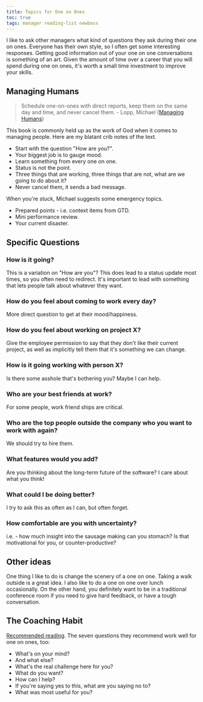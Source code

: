 ```yaml
---
title: Topics for One on Ones
toc: true
tags: manager reading-list newboss
---
```


I like to ask other managers what kind of questions they ask during their one on ones. Everyone has their own style, so I often get some interesting responses. Getting good information out of your one on one conversations is something of an art. Given the amount of time over a career that you will spend during one on ones, it's worth a small time investment to improve your skills.


## Managing Humans

> Schedule one-on-ones with direct reports, keep them on the same day and time, and never cancel them. - Lopp, Michael ([Managing Humans](http://www.amazon.com/Managing-Humans-Humorous-Software-Engineering/dp/1430243147))

This book is commonly held up as the work of God when it comes to managing people. Here are my blatant crib notes of the text.

- Start with the question "How are you?".
- Your biggest job is to gauge mood.
- Learn something from every one on one.
- Status is not the point.
- Three things that are working, three things that are not, what are we going to do about it?
- Never cancel them, it sends a bad message.

When you're stuck, Michael suggests some emergency topics.

- Prepared points - i.e. context items from GTD.
- Mini performance review.
- Your current disaster.

## Specific Questions

### How is it going?

This is a variation on "How are you"? This does lead to a status update most times, so you often need to redirect. It's important to lead with something that lets people talk about whatever they want.

### How do you feel about coming to work every day?

More direct question to get at their mood/happiness.

### How do you feel about working on project X?

Give the employee permission to say that they don't like their current project, as well as implicitly tell them that it's something we can change.

### How is it going working with person X?

Is there some asshole that's bothering you? Maybe I can help.

### Who are your best friends at work?

For some people, work friend ships are critical.

### Who are the top people outside the company who you want to work with again?

We should try to hire them.

### What features would you add?

Are you thinking about the long-term future of the software? I care about what you think!

### What could I be doing better?

I try to ask this as often as I can, but often forget.

### How comfortable are you with uncertainty?

i.e. - how much insight into the sausage making can you stomach? Is that
motivational for you, or counter-productive?

## Other ideas

One thing I like to do is change the scenery of a one on one. Taking a walk outside is a great idea. I also like to do a one on one over lunch occasionally. On the other hand, you definitely want to be in a traditional conference room if you need to give hard feedback, or have a tough conversation.

## The Coaching Habit

[Recommended reading](https://www.amazon.com/Coaching-Habit-Less-Change-Forever/dp/0978440749).
The seven questions they recommend work well for one on ones, too:

- What's on your mind?
- And what else?
- What's the real challenge here for you?
- What do you want?
- How can I help?
- If you're saying yes to this, what are you saying no to?
- What was most useful for you?
